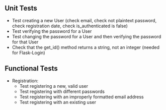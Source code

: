 ## Unit Tests
- Test creating a new User (check email, check not plaintext password, check registration date, check is_authenticated is false)
- Test verifying the password for a User
- Test changing the password for a User and then verifying the password for that User
- Check that the get_id() method returns a string, not an integer (needed for Flask-Login)

## Functional Tests
- Registration:
    - Test registering a new, valid user
    - Test registering with different passwords
    - Test registering with an improperly formatted email address
    - Test registering with an existing user
